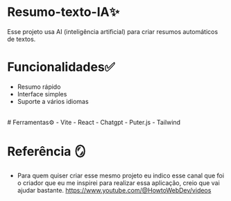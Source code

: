 # Resumo-texto-IA✨
Esse projeto usa AI (inteligência artificial) para criar resumos automáticos de textos.
<br>

# Funcionalidades✅
- Resumo rápido
- Interface simples
- Suporte a vários idiomas
<br>
# Ferramentas⚙️
- Vite
- React
- Chatgpt
- Puter.js
- Tailwind
<br>

# Referência 🪞
- Para quem quiser criar esse mesmo projeto eu indico esse canal que foi o criador que eu me inspirei para realizar essa aplicação, creio que vai ajudar bastante.
https://www.youtube.com/@HowtoWebDev/videos


 

